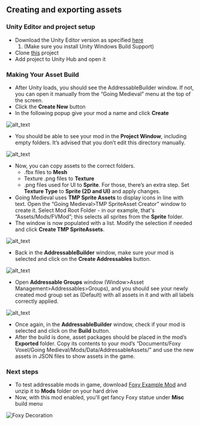 ## Creating and exporting assets 

### Unity Editor and project setup
* Download the Unity Editor version as specified [here](https://github.com/FoxyVoxel/going-medieval-modding/blob/main/ProjectSettings/ProjectVersion.txt)
    1. (Make sure you install Unity Windows Build Support)
* Clone [this](https://github.com/FoxyVoxel/going-medieval-modding.git) project
* Add project to Unity Hub and open it

### Making Your Asset Build
* After Unity loads, you should see the AddressableBuilder window. If not, you can open it manually from the “Going Medieval” menu at the top of the screen.
* Click the **Create New** button
* In the following popup give your mod a name and click **Create**

![alt_text](https://github.com/FoxyVoxel/going-medieval-modding/blob/main/ReadmeImages/image1.png "Creating new mod")

* You should be able to see your mod in the **Project Window**, including empty folders. It’s advised that you don’t edit this directory manually.  

![alt_text](https://github.com/FoxyVoxel/going-medieval-modding/blob/main/ReadmeImages/image13.png "Project Window")

* Now, you can copy assets to the correct folders. 
    * .fbx files to **Mesh** 
    * Texture .png files to **Texture**
    * .png files used for UI to **Sprite**. For those, there’s an extra step. Set **Texture Type** to **Sprite (2D and UI)** and apply changes.
* Going Medieval uses **TMP Sprite Assets** to display icons in line with text. Open the “Going Medieval>TMP SpriteAsset Creator” window to create it. Select Mod Root Folder - in our example, that's “Assets/Mods/FVMod”; this selects all sprites from the **Sprite** folder.
* The window is now populated with a list. Modify the selection if needed and click **Create TMP SpriteAssets**.


![alt_text](https://github.com/FoxyVoxel/going-medieval-modding/blob/main/ReadmeImages/image11.png "Creating TextMeshPro SpriteAssets")

* Back in the **AddressableBuilder** window, make sure your mod is selected and click on the **Create Addressables** button.

![alt_text](https://github.com/FoxyVoxel/going-medieval-modding/blob/main/ReadmeImages/image3.png "Addressable Build")

* Open **Addressable Groups** window (Window>Asset Management>Addressables>Groups), and you should see your newly created mod group set as  (Default) with all assets in it and with all labels correctly applied.

![alt_text](https://github.com/FoxyVoxel/going-medieval-modding/blob/main/ReadmeImages/image7.png "Addressable Groups")

* Once again, in the **AddressableBuilder** window, check if your mod is selected and click on the **Build** button.
* After the build is done, asset packages should be placed in the mod’s **Exported** folder.  Copy its contents to your mod’s “Documents/Foxy Voxel/Going Medieval/Mods/Data/AddressableAssets/” and use the new assets in JSON files to show assets in the game. 

### Next steps
* To test addressable mods in game, download [Foxy Example Mod](https://github.com/FoxyVoxel/going-medieval-modding/blob/main/ExampleMod/Foxy%20Voxel%20Example.zip) and unzip it to **Mods** folder on your hard drive
* Now, with this mod enabled, you'll get fancy Foxy statue under **Misc** build menu

![Foxy Decoration](https://github.com/FoxyVoxel/going-medieval-modding/blob/main/ReadmeImages/foxy_decoration.png "Modded asset in game")

